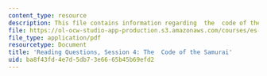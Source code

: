 ```yaml
---
content_type: resource
description: This file contains information regarding  the  code of the samurai.
file: https://ol-ocw-studio-app-production.s3.amazonaws.com/courses/es-272-culture-tech-spring-2003/ba8f43fd4e7d5db73e6665b45b69efd2_MITES_272S03_q04.pdf
file_type: application/pdf
resourcetype: Document
title: 'Reading Questions, Session 4: The  Code of the Samurai'
uid: ba8f43fd-4e7d-5db7-3e66-65b45b69efd2
---
```

